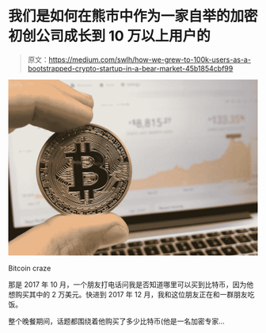 # 我们是如何在熊市中作为一家自举的加密初创公司成长到 10 万以上用户的

> 原文：<https://medium.com/swlh/how-we-grew-to-100k-users-as-a-bootstrapped-crypto-startup-in-a-bear-market-45b1854cbf99>

![](img/8d2d483ac1cab8bddc43e06fe6c3d13f.png)

Bitcoin craze

那是 2017 年 10 月，一个朋友打电话问我是否知道哪里可以买到比特币，因为他想购买其中的 2 万美元。快进到 2017 年 12 月，我和这位朋友正在和一群朋友吃饭。

整个晚餐期间，话题都围绕着他购买了多少比特币(他是一名加密专家…